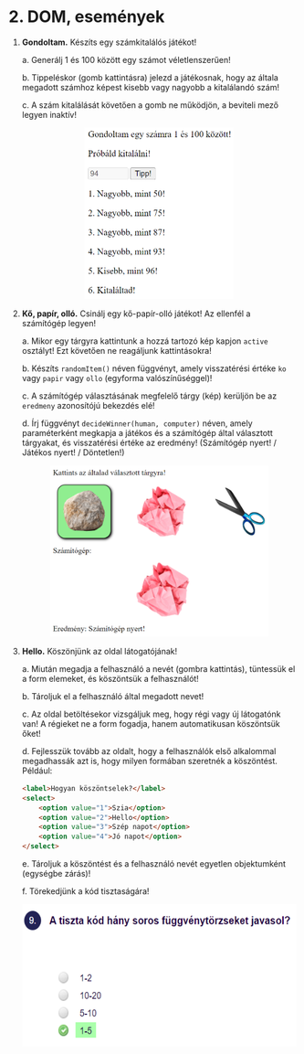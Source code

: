# 2. DOM, események

1. **Gondoltam.** Készíts egy számkitalálós játékot!

    a. Generálj 1 és 100 között egy számot véletlenszerűen!

    b. Tippeléskor (gomb kattintásra) jelezd a játékosnak, hogy az általa megadott számhoz képest kisebb vagy nagyobb a kitalálandó szám!

    c. A szám kitalálását követően a gomb ne működjön, a beviteli mező legyen inaktív!

    <p align="center">
    <img src="./Kepek/1-gondoltam.png" height="300">
    </p>

2. **Kő, papír, olló.** Csinálj egy kő-papír-olló játékot! Az ellenfél a számítógép legyen!

    a. Mikor egy tárgyra kattintunk a hozzá tartozó kép kapjon `active` osztályt! Ezt követően ne reagáljunk kattintásokra!

    b. Készíts `randomItem()` néven függvényt, amely visszatérési értéke `ko` vagy `papir` vagy `ollo` (egyforma valószínűséggel)!

    c. A számítógép választásának megfelelő tárgy (kép) kerüljön be az `eredmeny` azonosítójú bekezdés elé!

    d. Írj függvényt `decideWinner(human, computer)` néven, amely paraméterként megkapja a játékos és a számítógép által választott tárgyakat, és visszatérési értéke az eredmény! (Számítógép nyert! / Játékos nyert! / Döntetlen!)

    <p align="center">
    <img src="./Kepek/2-ko-papir-ollo.png" height="300">
    </p>

3. **Hello.** Köszönjünk az oldal látogatójának!
   
    a. Miután megadja a felhasználó a nevét (gombra kattintás), tüntessük el a form elemeket, és köszöntsük a felhasználót!

    b. Tároljuk el a felhasználó által megadott nevet!

    c. Az oldal betöltésekor vizsgáljuk meg, hogy régi vagy új látogatónk van! A régieket ne a form fogadja, hanem automatikusan köszöntsük őket!

    d. Fejlesszük tovább az oldalt, hogy a felhasználók első alkalommal megadhassák azt is, hogy milyen formában szeretnék a köszöntést. Például:

    ```html
    <label>Hogyan köszöntselek?</label>
    <select>
        <option value="1">Szia</option>
        <option value="2">Hello</option>
        <option value="3">Szép napot</option>
        <option value="4">Jó napot</option>
    </select>
    ```

    e. Tároljuk a köszöntést és a felhasználó nevét egyetlen objektumként (egységbe zárás)!

    f. Törekedjünk a kód tisztaságára!

    <p align="center">
    <img src="./Kepek/tisztakod-fuggveny-hossza.png" height="250">
    </p>
